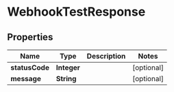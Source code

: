 

# WebhookTestResponse

## Properties

Name | Type | Description | Notes
------------ | ------------- | ------------- | -------------
**statusCode** | **Integer** |  |  [optional]
**message** | **String** |  |  [optional]



